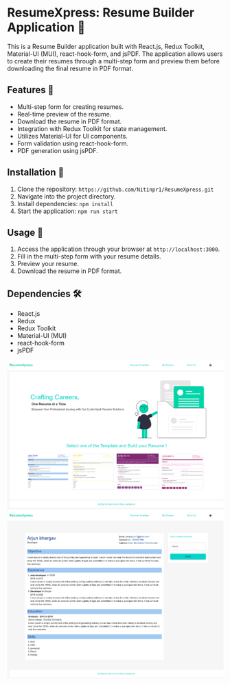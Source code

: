 # ResumeXpress: Resume Builder Application 📑

This is a Resume Builder application built with React.js, Redux Toolkit, Material-UI (MUI), react-hook-form, and jsPDF. The application allows users to create their resumes through a multi-step form and preview them before downloading the final resume in PDF format.

## Features 🌟

- Multi-step form for creating resumes.
- Real-time preview of the resume.
- Download the resume in PDF format.
- Integration with Redux Toolkit for state management.
- Utilizes Material-UI for UI components.
- Form validation using react-hook-form.
- PDF generation using jsPDF.

## Installation 🚀

1. Clone the repository: `https://github.com/Nitinpr1/ResumeXpress.git`
2. Navigate into the project directory.
3. Install dependencies: `npm install`
4. Start the application: `npm run start`


## Usage 🚀

1. Access the application through your browser at `http://localhost:3000`.
2. Fill in the multi-step form with your resume details.
3. Preview your resume.
4. Download the resume in PDF format.

## Dependencies 🛠️

- React.js
- Redux
- Redux Toolkit
- Material-UI (MUI)
- react-hook-form
- jsPDF

![screenshot](https://github.com/Nitinpr1/ResumeXpress/blob/main/public/hero.png)
![screenshot](https://github.com/Nitinpr1/ResumeXpress/blob/main/public/preview.png)









